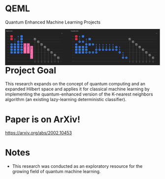 # QEML
Quantum Enhanced Machine Learning Projects

<img src="circuit.png"
     alt="QKNN Circuit"
     style="float: left; margin-right: 10px;" />


# Project Goal

This research expands on the concept of quantum computing and an expanded Hilbert space and applies it for classical machine learning by implementing the quantum-enhanced version of the K-nearest neighbors algorithm (an existing lazy-learning deterministic classifier).


# Paper is on ArXiv!
https://arxiv.org/abs/2002.10453


# Notes
- This research was conducted as an exploratory resource for the growing field of quantum machine learning. 


